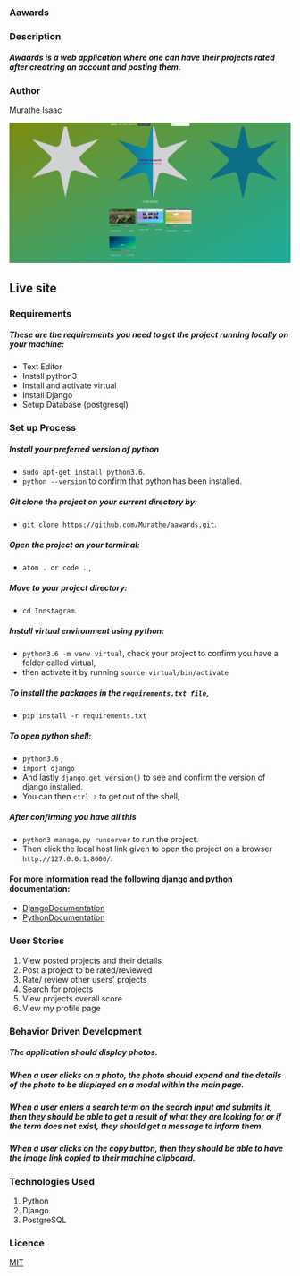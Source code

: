 ### Aawards
### Description
##### Awaards is a web application where one can have their projects rated after creatring an account and posting them.
### Author
Murathe Isaac

![Landing page ss](https://raw.githubusercontent.com/Murathe/awards/master/media/screenshot.png)

## Live site

### Requirements
##### These are the requirements you need to get the project running locally on your machine:
  - Text Editor
  - Install python3
  - Install and activate virtual
  - Install Django
  - Setup Database (postgresql)
  

### Set up Process
##### Install your preferred version of python
  - ```sudo apt-get install python3.6```.
  - ```python --version``` to confirm that python has been installed.

##### Git clone the project on your current directory by:
  - ```git clone https://github.com/Murathe/aawards.git```.
##### Open the project on your terminal:
  - ```atom . or code .``` , 
##### Move to your project directory:
  - ```cd Innstagram```.
##### Install virtual environment using python:
  - ```python3.6 -m venv virtual```, check your project to confirm you have a folder called virtual,
  - then activate it by running ```source virtual/bin/activate```
##### To install the packages in the ```requirements.txt file```,
  - ```pip install -r requirements.txt```  
##### To open python shell:
  - ```python3.6``` ,
  - ```import django```
  - And lastly ```django.get_version()``` to see and confirm the version of django installed.
  - You can then ```ctrl z``` to get out of the shell,
##### After confirming you have all this
  - ```python3 manage.py runserver``` to run the project.
  - Then click the local host link given to open the project on a browser ```http://127.0.0.1:8000/```.


#### For more information read the following django and python documentation:
  - [DjangoDocumentation](https://docs.djangoproject.com/en/1.11/intro/install/)
  - [PythonDocumentation](https://www.python.org/doc/)



### User Stories
1. View posted projects and their details
2. Post a project to be rated/reviewed
3. Rate/ review other users' projects
4. Search for projects 
5. View projects overall score
6. View my profile page

### Behavior Driven Development
##### The application should display photos.
##### When a user clicks on a photo, the photo should expand and the details of the photo to be displayed on a modal within the main page.
##### When a user enters a search term on the search input and submits it, then they should be able to get a result of what they are looking for or if the term does not exist, they should get a message to inform them.
##### When a user clicks on the copy button, then they should be able to have the image link copied to their machine clipboard.

### Technologies Used
1. Python
2. Django
3. PostgreSQL


### Licence
[MIT](LICENSE)

